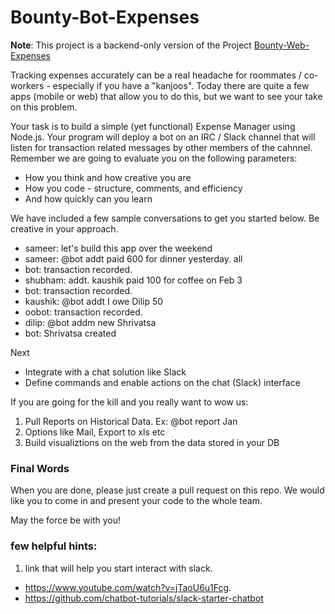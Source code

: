 Bounty-Bot-Expenses
===================
**Note**: This project is a backend-only version of the Project [Bounty-Web-Expenses](https://github.com/ArtooTrills/Bounty-Web-Expenses)

Tracking expenses accurately can be a real headache for roommates / co-workers - especially if you have a "kanjoos". Today there are quite a few apps (mobile or web) that allow you to do this, but we want to see your take on this problem.

Your task is to build a simple (yet functional) Expense Manager using Node.js. Your program will deploy a bot on an IRC / Slack channel that will listen for transaction related messages by other members of the cahnnel. 
Remember we are going to evaluate you on the following parameters:
 * How you think and how creative you are
 * How you code - structure, comments, and efficiency
 * And how quickly can you learn

We have included a few sample conversations to get you started below. Be creative in your approach.

- sameer: let's build this app over the weekend
- sameer: @bot addt paid 600 for dinner yesterday. all
- bot: transaction recorded.
- shubham: addt. kaushik paid 100 for coffee on Feb 3
- bot: transaction recorded.
- kaushik: @bot addt I owe Dilip 50
- oobot: transaction recorded.
- dilip: @bot addm new Shrivatsa
- bot: Shrivatsa created

Next
- Integrate with a chat solution like Slack
- Define commands and enable actions on the chat (Slack) interface

If you are going for the kill and you really want to wow us:

1.  Pull Reports on Historical Data. Ex: @bot report Jan
2.  Options like Mail, Export to xls etc
3.  Build visualiztions on the web from the data stored in your DB

### Final Words
When you are done, please just create a pull request on this repo. We would like you to come in and present your code to the whole team. 

May the force be with you!

### few helpful hints:

1. link that will help you start interact with slack. 
 - https://www.youtube.com/watch?v=jTaoU6u1Fcg. 
 - https://github.com/chatbot-tutorials/slack-starter-chatbot



